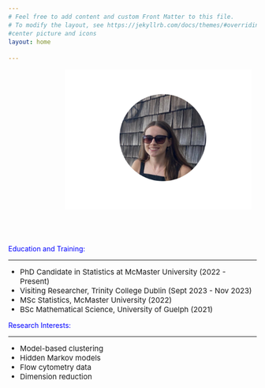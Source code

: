 ```yaml
---
# Feel free to add content and custom Front Matter to this file.
# To modify the layout, see https://jekyllrb.com/docs/themes/#overriding-theme-defaults
#center picture and icons
layout: home

---
```

<head>
    <meta charset="UTF-8">
    <meta name="viewport" content="width=device-width, initial-scale=1.0">
    <title>Move Image</title>
    <style>
    img {
        display: block; /* Ensures no extra space below the image */
        margin: 0; /* Removes any default margin */
    }
    .social-media-list {
        list-style: none; /* Removes bullet points */
        padding: 0; /* Removes padding */
        margin: 0; /* Removes margin */
        display: flex; /* Optional: Aligns icons in a row */
    }
    .social-media-list a {
        margin-left: 5px; /* Optional: Adds space between icons */
    }
    .social-media-list i {
        vertical-align: middle; /* Aligns icons properly */
    }
    .move-right {
            margin-left: 115px; /* Adjust the value to move it more or less */
    }
    .move-up {
            margin-bottom: 100px; /* Adjust the value to move it more or less */
    }
    .move-right-more {
            margin-left: 335px; /* Adjust the value to move it more or less */
    }
    .icon {
            margin-left: 0; /* Remove default margin */
            margin-right: 0;
            margin-top: 0;
            padding: 0; /* Remove default padding */
            display: inline-block; /* Ensure they are treated as block elements */
            vertical-align: top;
    }
    </style>
 </head>

<link rel="stylesheet" href="https://www.w3schools.com/w3css/4/w3.css">
<link rel="stylesheet" href="https://cdnjs.cloudflare.com/ajax/libs/font-awesome/4.7.0/css/font-awesome.min.css">

<body>

<img src="Untitled.png" alt="Paris" class="move-right" style="width:75%;" >

<ul class="social-media-list">

<a href="https://github.com/mneal4"><i class="fa fa-github " style="font-size:24px"></i></a>
<a href="https://ca.linkedin.com/in/mackenzie-neal-a02060136"><i class="fa fa-linkedin icon" style="font-size:24px"></i></a>
<a href="https://g.co/kgs/U8Q58Mv"><i class="fa fa-graduation-cap icon" style="font-size:24px"></i></a>
</ul>

<p><span style="color:blue">Education and Training:</span></p>
<hr>
<ul>
<li style="font-size:15px; ">PhD Candidate in Statistics at McMaster University (2022 - Present)</li>
<li style="font-size:15px; ">Visiting Researcher, Trinity College Dublin (Sept 2023 - Nov 2023)</li>
<li style="font-size:15px; ">MSc Statistics, McMaster University (2022)</li>
<li style="font-size:15px; ">BSc Mathematical Science, University of Guelph (2021)</li>
</ul>

<p><span style="color:blue">Research Interests:</span></p>
<hr>
<ul>
<li style="font-size:15px; ">Model-based clustering</li>
<li style="font-size:15px; ">Hidden Markov models</li>
<li style="font-size:15px; ">Flow cytometry data</li>
<li style="font-size:15px; ">Dimension reduction</li>
</ul>

</body>
